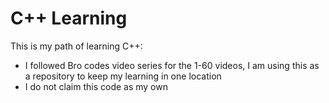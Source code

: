 # C++ Learning
This is my path of learning C++:
 - I followed Bro codes video series for the 1-60 videos, I am using this as a repository to keep my learning in one location
 - I do not claim this code as my own 
